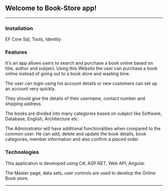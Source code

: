 ## Welcome to Book-Store app!

---

### Installation

EF Core Sql, Tools, Identity

### Features

It's an app allows users to search and purchase a book online based on title, author and subject. 
Using this Website the user can purchase a book online instead of going out to a book store and wasting time.

The user can login using his account details or new customers can set up an account very quickly. 

They should give the details of their username, contact number and shipping address. 

The books are divided into many categories based on subject like Software, Database, English, Architecture etc.

The Administrator will have additional functionalities when compared to the
common user. 
He can add, delete and update the book details, book categories,
member information and also confirm a placed order.

### Technologies

This application is developed using C#, ASP.NET, Web API, Angular. 

The Master page, data sets, user controls are used to develop the Online Book store. 

---
